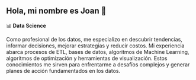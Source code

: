 ## Hola, mi nombre es Joan 👋

📊 **Data Science**

Como profesional de los datos, me especializo en descubrir tendencias, informar decisiones, mejorar estrategias y reducir costos. Mi experiencia abarca procesos de ETL, bases de datos, algoritmos de Machine Learning, algoritmos de optimización y herramientas de visualización. Estos conocimientos me sirven para enfrentarme a desafíos complejos y generar planes de acción fundamentados en los datos.

